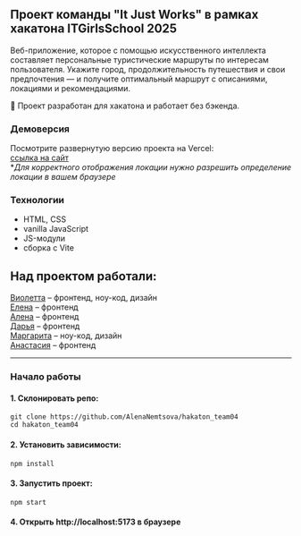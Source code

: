 ## Проект команды "It Just Works" в рамках хакатона ITGirlsSchool 2025

Веб-приложение, которое с помощью искусственного интеллекта составляет персональные туристические маршруты по интересам пользователя. Укажите город, продолжительность путешествия и свои предпочтения — и получите оптимальный маршрут с описаниями, локациями и рекомендациями.

🚀 Проект разработан для хакатона и работает без бэкенда.

### Демоверсия
Посмотрите развернутую версию проекта на Vercel:  
[ссылка на сайт](https://hakaton-team04.vercel.app)  
**Для корректного отображения локации нужно разрешить определение локации в вашем браузере*

### Технологии
- HTML, CSS
- vanilla JavaScript
- JS-модули
- сборка с Vite

## Над проектом работали: 
[Виолетта](https://github.com/VitaPan) – фронтенд, ноу-код, дизайн  
[Елена](https://github.com/Len4ik777) – фронтенд  
[Алена](https://github.com/AlenaNemtsova) – фронтенд  
[Дарья](https://github.com/darina1970) – фронтенд  
[Маргарита]() – ноу-код, дизайн  
[Анастасия](https://github.com/anseka) – фронтенд 

---

### Начало работы
#### 1. Склонировать репо:
`git clone https://github.com/AlenaNemtsova/hakaton_team04`  
`cd hakaton_team04`

#### 2. Установить зависимости:
`npm install`

#### 3. Запустить проект:
`npm start`

#### 4. Открыть http://localhost:5173 в браузере
